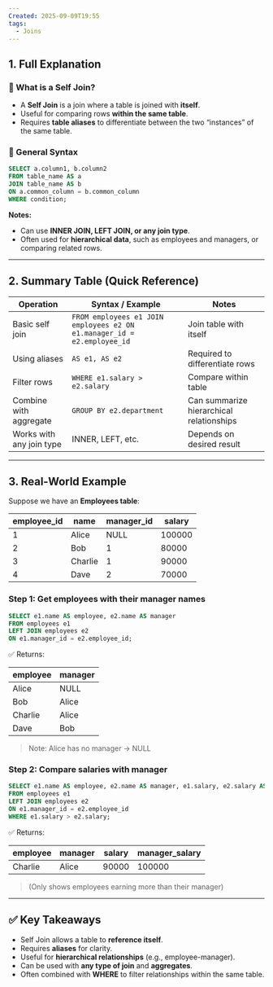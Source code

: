 ```yaml
---
Created: 2025-09-09T19:55
tags:
  - Joins
---
```

## 1. Full Explanation

### 🔹 What is a Self Join?

- A **Self Join** is a join where a table is joined with **itself**.
- Useful for comparing rows **within the same table**.
- Requires **table aliases** to differentiate between the two “instances” of the same table.

### 🔹 General Syntax

```SQL
SELECT a.column1, b.column2
FROM table_name AS a
JOIN table_name AS b
ON a.common_column = b.common_column
WHERE condition;

```

**Notes:**

- Can use **INNER JOIN, LEFT JOIN, or any join type**.
- Often used for **hierarchical data**, such as employees and managers, or comparing related rows.

---

## 2. Summary Table (Quick Reference)

|Operation|Syntax / Example|Notes|
|---|---|---|
|Basic self join|`FROM employees e1 JOIN employees e2 ON e1.manager_id = e2.employee_id`|Join table with itself|
|Using aliases|`AS e1, AS e2`|Required to differentiate rows|
|Filter rows|`WHERE e1.salary > e2.salary`|Compare within table|
|Combine with aggregate|`GROUP BY e2.department`|Can summarize hierarchical relationships|
|Works with any join type|INNER, LEFT, etc.|Depends on desired result|

---

## 3. Real-World Example

Suppose we have an **Employees table**:

|employee_id|name|manager_id|salary|
|---|---|---|---|
|1|Alice|NULL|100000|
|2|Bob|1|80000|
|3|Charlie|1|90000|
|4|Dave|2|70000|

### Step 1: Get employees with their manager names

```SQL
SELECT e1.name AS employee, e2.name AS manager
FROM employees e1
LEFT JOIN employees e2
ON e1.manager_id = e2.employee_id;

```

✅ Returns:

|employee|manager|
|---|---|
|Alice|NULL|
|Bob|Alice|
|Charlie|Alice|
|Dave|Bob|

> Note: Alice has no manager → NULL

### Step 2: Compare salaries with manager

```SQL
SELECT e1.name AS employee, e2.name AS manager, e1.salary, e2.salary AS manager_salary
FROM employees e1
LEFT JOIN employees e2
ON e1.manager_id = e2.employee_id
WHERE e1.salary > e2.salary;

```

✅ Returns:

|employee|manager|salary|manager_salary|
|---|---|---|---|
|Charlie|Alice|90000|100000|

> (Only shows employees earning more than their manager)

---

## ✅ Key Takeaways

- Self Join allows a table to **reference itself**.
- Requires **aliases** for clarity.
- Useful for **hierarchical relationships** (e.g., employee-manager).
- Can be used with **any type of join** and **aggregates**.
- Often combined with **WHERE** to filter relationships within the same table.